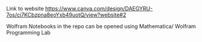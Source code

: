 
Link to website
https://www.canva.com/design/DAEGYRU-7os/ci7KCbzpna8eoYxb49uotQ/view?website#2

Wolfram Notebooks in the repo can be opened using Mathematica/ Wolfram Programming Lab
